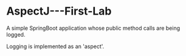 # AspectJ---First-Lab

A simple SpringBoot application whose public method calls are being logged.

Logging is implemented as an 'aspect'.
